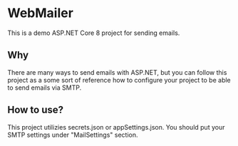 # WebMailer

This is a demo ASP.NET Core 8 project for sending emails. 

## Why

There are many ways to send emails with ASP.NET, but you can follow this project as a some sort of reference how to configure your project to be able to send emails via SMTP.

## How to use?

This project utilizies secrets.json or appSettings.json. You should put your SMTP settings under "MailSettings" section. 